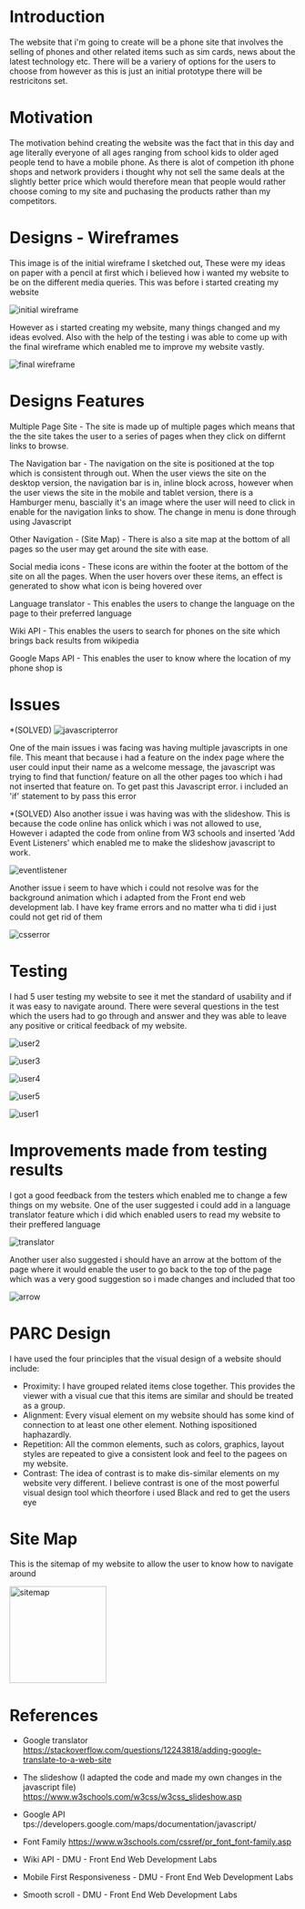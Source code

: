 # Introduction

The website that i'm going to create will be a phone site that involves the selling of phones and other related items such as
sim cards, news about the latest technology etc. There will be a variery of options for the users to choose from however as this is just an initial prototype
there will be restricitons set.

# Motivation

The motivation behind creating the website was the fact that in this day and age literally everyone of all ages ranging
from school kids to older aged people tend to have a mobile phone. As there is alot of competion ith phone shops and network providers
i thought why not sell the same deals at the slightly better price which would therefore mean that people
would rather choose coming to my site and puchasing the products rather than my competitors.



# Designs - Wireframes

This image is of the initial wireframe I sketched out, These were my ideas on paper with a pencil at first which i believed how i wanted my website to be on the different media queries. This was before i started creating my website

![initial wireframe](https://user-images.githubusercontent.com/16776625/34448876-e92767d6-ece9-11e7-9e59-5371190a3514.jpg)

However as i started creating my website, many things changed and my ideas evolved. Also with the help of the testing i was able to come up with the final wireframe which enabled me to improve my website vastly.

![final wireframe](https://user-images.githubusercontent.com/16776625/34448875-e901eb64-ece9-11e7-97a3-72159f9deb45.jpg)


# Designs Features

Multiple Page Site - The site is made up of multiple pages which means that the the site takes the user to a series of pages when they click on differnt links to browse.

The Navigation bar - The navigation on the site is positioned at the top which is consistent through out. When the user views the site on the desktop version, the navigation bar is in, inline block across, however when the user views the site in the mobile and tablet version, there is a Hamburger menu, bascially it's an image where the user will need to click in enable for the navigation links to show. The change in menu is done through using Javascript

Other Navigation - (Site Map) - There is also a site map at the bottom of all pages so the user may get around the site with ease.

Social media icons - These icons are within the footer at the bottom of the site on all the pages. When the user hovers over these items, an effect is generated to show what icon is being hovered over

Language translator - This enables the users to change the language on the page to their preferred language

Wiki API - This enables the users to search for phones on the site which brings back results from wikipedia

Google Maps API - This enables the user to know where the location of my phone shop is

# Issues

*(SOLVED)
![javascripterror](https://user-images.githubusercontent.com/16776625/34449636-3a327fd2-ecf2-11e7-87d4-60f5887ef019.png)

One of the main issues i was facing was having multiple javascripts in one file. This meant that because i had a feature on the index page where the user could input their name as a welcome message,  the javascript was trying to find that function/ feature on all the other pages too which i had not inserted that feature on. To get past this Javascript error. i included an 'if' statement to by pass this error

*(SOLVED)
Also another issue i was having was with the slideshow. This is because the code online has onlick which i was not allowed to use, However i adapted the code from online from W3 schools and inserted 'Add Event Listeners' which enabled me to make the slideshow javascript to work.

![eventlistener](https://user-images.githubusercontent.com/16776625/34449442-19ccfecc-ecf0-11e7-8854-a2c7a80d396c.JPG)

Another issue i seem to have which i could not resolve was for the background animation which i adapted from the Front end web development lab. I have key frame errors and no matter wha ti did i just could not get rid of them

![csserror](https://user-images.githubusercontent.com/16776625/34449486-90f7f786-ecf0-11e7-9914-dd332852eb7f.JPG)


# Testing

I had 5 user testing my website to see it met the standard of usability and if it was easy to navigate around. There were several questions in the test which the users had to go through and answer and they was able to leave any positive or critical feedback of my website.

![user2](https://user-images.githubusercontent.com/16776625/34448895-16016f54-ecea-11e7-82dd-9f2aa74544c8.jpg)

![user3](https://user-images.githubusercontent.com/16776625/34448896-16273036-ecea-11e7-9028-b98a8e254cbd.jpg)

![user4](https://user-images.githubusercontent.com/16776625/34448897-1649e4aa-ecea-11e7-984a-c439f8f0dc9d.jpg)

![user5](https://user-images.githubusercontent.com/16776625/34448898-166e8e2c-ecea-11e7-87b5-8f23934a40f3.jpg)

![user1](https://user-images.githubusercontent.com/16776625/34448899-16948a0a-ecea-11e7-8fa0-dab70018a04d.jpg)



# Improvements made from testing results

I got a good feedback from the testers which enabled me to change a few things on my website. One of the user suggested i could add in a language translator feature which i did which enabled users to read my website to their preffered language

![translator](https://user-images.githubusercontent.com/16776625/34448998-686e8aa0-eceb-11e7-8824-5eeaff28a36d.JPG)

Another user also suggested i should have an arrow at the bottom of the page where it would enable the user to go back to the top of the page which was a very good suggestion so i made changes and included that too

![arrow](https://user-images.githubusercontent.com/16776625/34448999-68a60548-eceb-11e7-839a-977587f0a1cf.JPG)


# PARC Design

I have used the four principles that the visual design of a website should include:

* Proximity:  I have grouped related items close together. This provides the viewer with a visual cue that this items are similar and should be treated as a group.
* Alignment: Every visual element on my website should has some kind of connection to at least one other element. Nothing ispositioned haphazardly.
* Repetition: All the common elements, such as colors, graphics, layout styles are  repeated to give a consistent look and feel to the pagees on my website.
* Contrast: The idea of contrast is to make dis-similar elements on my website very different. I believe contrast is one of the most powerful visual design tool which theorfore i used Black and red to get the users eye

# Site Map

This is the sitemap of my website to allow the user to know how to navigate around

<img width="170" alt="sitemap" src="https://user-images.githubusercontent.com/16776625/34449579-81f8a4a0-ecf1-11e7-904a-79e4081e336c.png">


# References

* Google translator
https://stackoverflow.com/questions/12243818/adding-google-translate-to-a-web-site

* The slideshow (I adapted the code and made my own changes in the javascript file)
https://www.w3schools.com/w3css/w3css_slideshow.asp

* Google API
tps://developers.google.com/maps/documentation/javascript/

* Font Family
https://www.w3schools.com/cssref/pr_font_font-family.asp

* Wiki API - DMU - Front End Web Development Labs

* Mobile First Responsiveness - DMU - Front End Web Development Labs

* Smooth scroll - DMU - Front End Web Development Labs 








